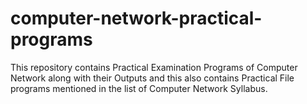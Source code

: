 # computer-network-practical-programs
This repository contains Practical Examination Programs of Computer Network  along with their Outputs and this also contains Practical File programs mentioned in the list of Computer Network  Syllabus.
